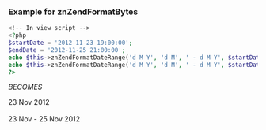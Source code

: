 ### Example for znZendFormatBytes

```php
<!-- In view script -->
<?php
$startDate = '2012-11-23 19:00:00';
$endDate = '2012-11-25 21:00:00';
echo $this->znZendFormatDateRange('d M Y', 'd M', ' - d M Y', $startDate, $startDate) . '<br /><br />';
echo $this->znZendFormatDateRange('d M Y', 'd M', ' - d M Y', $startDate, $endDate);
?>
```
_BECOMES_

23 Nov 2012<br /><br />
23 Nov - 25 Nov 2012